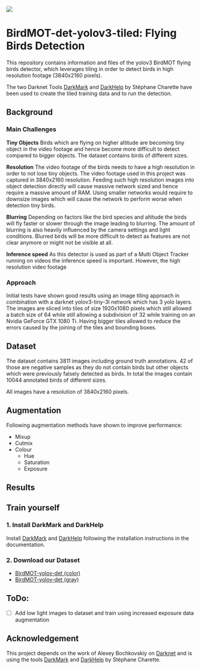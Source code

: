 ![](demo_BirdMOT-det-yolov3-tiled.gif)
# BirdMOT-det-yolov3-tiled: Flying Birds Detection 
This repository contains information and files of the yolov3 BirdMOT flying birds detector, which leverages tiling in order to detect birds in high resolution footage (3840x2160 pixels). 

<!---
#ToDo: More Words on FIDS?
--->

<!---
#ToDo: gif?
--->

The two Darknet Tools [DarkMark](https://github.com/stephanecharette/DarkMark/) and [DarkHelp](https://github.com/stephanecharette/DarkHelp) by Stéphane Charette have been used to create the tiled training data and to run the detection. 

## Background
### Main Challenges
**Tiny Objects**
Birds which are flying on higher altitude are becoming tiny object in the video footage and hence become more difficult to detect compared to bigger objects. The dataset contains birds of different sizes.

**Resolution**
The video footage of the birds needs to have a high resolution in order to not lose tiny objects. The video footage used in this project was captured in 3840x2160 resolution. Feeding such high resolution images into object detection directly will cause massive network sized and hence require a massive amount of RAM. Using smaller networks would require to downsize images which will cause the network to perform worse when detection tiny birds.

**Blurring** 
Depending on factors like the bird species and altitude the birds will fly faster or slower through the image leading to blurring. The amount of blurring is also heavily influenced by the camera settings and light conditions. Blurred birds will be more difficult to detect as features are not clear anymore or might not be visible at all.

**Inference speed**
As this detector is used as part of a Multi Object Tracker running on videos the inference speed is important. However, the high resolution video footage 

### Approach
Initial tests have shown good results using an image tiling approach in combination with a darknet yolov3-tiny-3l  network which has 3 yolo layers. The images are sliced into tiles of size 1920x1080 pixels which still allowed a batch size of 64 while still allowing a subdivision of 32 while training on an Nvidia GeForce GTX  1080 Ti. Having bigger tiles allowed to reduce the errors caused by the joining of the tiles and bounding boxes.

## Dataset
The dataset contains 3811 images including ground truth annotations. 42 of those are negative samples as they do not contain birds but other objects which were previously falsely detected as birds. In total the images contain 10044 annotated birds of different sizes.

All images have a resolution of 3840x2160 pixels.

## Augmentation
Following augmentation methods have shown to improve performance:
- Mixup
- Cutmix
- Colour
  - Hue
  - Saturation
  - Exposure

## Results

## Train yourself
### 1. Install DarkMark and DarkHelp
Install [DarkMark](https://github.com/stephanecharette/DarkMark/) and [DarkHelp](https://github.com/stephanecharette/DarkHelp) following the installation instructions in the documentation.

### 2. Download our Dataset
- [BirdMOT-yolov-det (color)]()
- [BirdMOT-yolov-det (gray)]()


## ToDo:
- [ ] Add low light images to dataset and train using increased exposure data augmentation

<!---
## Citation


--->


## Acknowledgement
This project depends on the work of Alexey Bochkovskiy on [Darknet](https://github.com/AlexeyAB/darknet) and is using the tools  [DarkMark](https://github.com/stephanecharette/DarkMark/) and [DarkHelp](https://github.com/stephanecharette/DarkHelp) by Stéphane Charette. 




<!---
The number of negative samples (empty images): 11007.

The number of new image tiles created: 15244.

The number of random crop & zoom images created: 7381.

--->

<!---

The number of negative samples (empty images): 10985.

The number of new image tiles created: 15244.

The number of random crop & zoom images created: 7330.


--->

<!---

DarkHelp yolov3-tiny-3l-1920-1080-mixup-true-cutmix-true-gray_incl_negatives.cfg yolov3-tiny-3l-1920-1080-mixup-true-cutmix-true-gray_incl_negatives_best.weights yolov3-tiny-3l-1920-1080-mixup-true-cutmix-true-gray_incl_negatives.names -a 1920x1080 -s -g --keep --tiles true -t 0.15 --tile-edge 0.4 --tile-rect 2.7 --nms 0.2 -d false --autohide false /media/data/many_bird_export/MOT/MOT-1658226941_zoex_1544357_1544441/img1/*.jpg


--->
